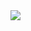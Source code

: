 <img src="https://capsule-render.vercel.app/api?type=venom&color=auto&height=300&section=header&text=I'm%20minchae%20Shin&fontSize=90&fontColor=ffffff&animation=blink .6s" />
